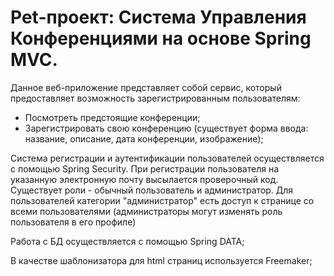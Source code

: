 # Pet-проект: Система Управления Конференциями на основе Spring MVC.    
Данное веб-приложение представляет собой сервис, который предоставляет возможность зарегистрированным пользователям: 
 - Посмотреть предстоящие конференции; 
 - Зарегистрировать свою конференцию (существует форма ввода: название, описание, дата конференции, изображение);
 
 
Система регистрации и аутентификации пользователей осуществляется с помощью Spring Security. При регистрации пользователя
на указанную электронную почту высылается проверочный код. 
Существует роли - обычный пользователь и администратор. 
Для пользователей категории "администратор" есть доступ к странице со всеми пользователями (администраторы могут изменять
роль пользователя в его профиле)

Работа с БД осуществляется с помощью Spring DATA;

В качестве шаблонизатора для html страниц используется Freemaker;

